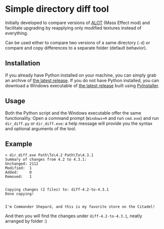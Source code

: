 Simple directory diff tool
==========================

Initially developed to compare versions of [ALOT](http://www.nexusmods.com/masseffect3/mods/363/)
(Mass Effect mod) and facilitate upgrading by reapplying only modified textures instead of everything.

Can be used either to compare two versions of a same directory (`-d`) or compare
and copy differences to a separate folder (default behavior).

Installation
------------
If you already have Python installed on your machine, you can simply grab an archive of
[the latest release](https://github.com/Skymirrh/dir-diff/releases/latest).
If you do not have Python installed, you can download a Windows executable of
[the latest release](https://github.com/Skymirrh/dir-diff/releases/latest) built using
[PyInstaller](http://www.pyinstaller.org/).

Usage
-----
Both the Python script and the Windows executable offer the same functionality.
Open a command prompt (`Windows+R` and run `cmd.exe`) and run `dir_diff.py` or `dir_diff.exe`:
a help message will provide you the syntax and optional arguments of the tool.

Example
-------
```
> dir_diff.exe Path\To\4.2 Path\To\4.3.1
Summary of changes from 4.2 to 4.3.1:
Unchanged: 2112
Modified:  1
Added:     0
Removed:   1
  
  
Copying changes (2 files) to: diff-4.2-to-4.3.1
Done copying!
  
  
I'm Commander Shepard, and this is my favorite store on the Citadel!
```
And then you will find the changes under `diff-4.2-to-4.3.1`, neatly arranged by folder :)